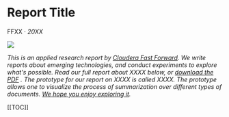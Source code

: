 # Report Title

FFXX · _20XX_

![](figures/ff04-cover.png) 

_This is an applied research report by [Cloudera Fast Forward](https://www.cloudera.com/products/fast-forward-labs-research.html). We write reports about emerging technologies, and conduct experiments to explore what's possible. Read our full report about XXXX below, or <a href="/FF04-Summarization-Cloudera_Fast_Forward.pdf" target="_blank" id="report-pdf-download">download the PDF</a> 
. The prototype for our report on XXXX is called XXXX. The prototype allows one to visualize the process of summarization over different types of documents. [We hope you enjoy exploring it](http://fastforwardlabs.github.io/brief/)._

[[TOC]]

